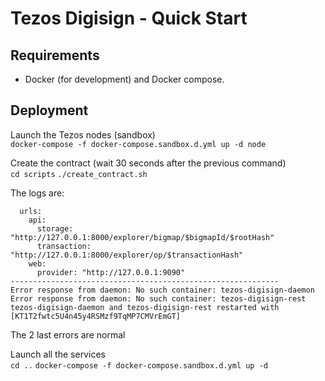 # Tezos Digisign - Quick Start

## Requirements

* Docker (for development) and Docker compose.

## Deployment

Launch the Tezos nodes (sandbox)  
`docker-compose -f docker-compose.sandbox.d.yml up -d node`

Create the contract (wait 30 seconds after the previous command)  
`cd scripts`
`./create_contract.sh`

The logs are:  
```
  urls:
    api:
      storage: "http://127.0.0.1:8000/explorer/bigmap/$bigmapId/$rootHash"
      transaction: "http://127.0.0.1:8000/explorer/op/$transactionHash"
    web:
      provider: "http://127.0.0.1:9090"
------------------------------------------------------------
Error response from daemon: No such container: tezos-digisign-daemon
Error response from daemon: No such container: tezos-digisign-rest
tezos-digisign-daemon and tezos-digisign-rest restarted with [KT1T2fwtc5U4n45y4RSMzf9TqMP7CMVrEmGT]
```
The 2 last errors are normal  
  
Launch all the services  
`cd ..`
`docker-compose -f docker-compose.sandbox.d.yml up -d`